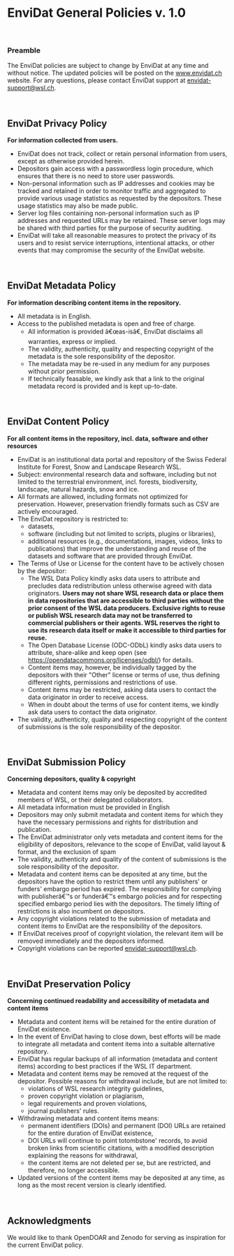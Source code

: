 # EnviDat General Policies v. 1.0

<br />

### Preamble

 The EnviDat policies are subject to change by EnviDat at any time and without notice. The updated policies will be posted on the www.envidat.ch website. For any questions, please contact EnviDat support at [envidat-support@wsl.ch](mailto:envidat-support@wsl.ch).

<br />

## EnviDat Privacy Policy

**For information collected from users.**

-   EnviDat does not track, collect or retain personal information from users, except as otherwise provided herein.
-   Depositors gain access with a passwordless login procedure, which ensures that there is no need to store user passwords.
-   Non-personal information such as IP addresses and cookies may be tracked and retained in order to monitor traffic and aggregated to provide various usage statistics as requested by the depositors. These usage statistics may also be made public.
-   Server log files containing non-personal information such as IP addresses and requested URLs may be retained. These server logs may be shared with third parties for the purpose of security auditing.
-   EnviDat will take all reasonable measures to protect the privacy of its users and to resist service interruptions, intentional attacks, or other events that may compromise the security of the EnviDat website.

<br />

## EnviDat Metadata Policy

**For information describing content items in the repository.**

-   All metadata is in English.
-   Access to the published metadata is open and free of charge.
    -   All information is provided â€œas-isâ€, EnviDat disclaims all warranties, express or implied.
    -   The validity, authenticity, quality and respecting copyright of the metadata is the sole responsibility of the depositor.
    -   The metadata may be re-used in any medium for any purposes without prior permission.
    -   If technically feasable, we kindly ask that a link to the original metadata record is provided and is kept up-to-date.

<br />

## EnviDat Content Policy

**For all content items in the repository, incl. data, software and other resources**

-   EnviDat is an institutional data portal and repository of the Swiss Federal Institute for Forest, Snow and Landscape Research WSL.
-   Subject: environmental research data and software, including but not limited to the terrestrial environment, incl. forests, biodiversity, landscape, natural hazards, snow and ice.
-   All formats are allowed, including formats not optimized for preservation. However, preservation friendly formats such as CSV are actively encouraged.
-   The EnviDat repository is restricted to:
    -   datasets,
    -   software (including but not limited to scripts, plugins or libraries),
    -   additional resources (e.g., documentations, images, videos, links to publications) that improve the understanding and reuse of the datasets and software that are provided through EnviDat.
-   The Terms of Use or License for the content have to be actively chosen by the depositor:
    -   The WSL Data Policy kindly asks data users to attribute and precludes data redistribution unless otherwise agreed with data originators.
        **Users may not share WSL research data or place them in data repositories that are accessible to third parties without the prior consent of the WSL data producers. Exclusive rights to reuse or publish WSL research data may not be transferred to commercial publishers or their agents. WSL reserves the right to use its research data itself or make it accessible to third parties for reuse.**
    -   The Open Database License (ODC-ODbL) kindly asks data users to attribute, share-alike and keep open (see <https://opendatacommons.org/licenses/odbl/>) for details.
    -   Content items may, however, be individually tagged by the depositors with their "Other" license or terms of use, thus defining different rights, permissions and restrictions of use.
    -   Content items may be restricted, asking data users to contact the data originator in order to receive access.
    -   When in doubt about the terms of use for content items, we kindly ask data users to contact the data originator.
-   The validity, authenticity, quality and respecting copyright of the content of submissions is the sole responsibility of the depositor.

<br />

## EnviDat Submission Policy

**Concerning depositors, quality & copyright**

-   Metadata and content items may only be deposited by accredited members of WSL, or their delegated collaborators.
-   All metadata information must be provided in English
-   Depositors may only submit metadata and content items for which they have the necessary permissions and rights for distribution and publication.
-   The EnviDat administrator only vets metadata and content items for the eligibility of depositors, relevance to the scope of EnviDat, valid layout & format, and the exclusion of spam
-   The validity, authenticity and quality of the content of submissions is the sole responsibility of the depositor.
-   Metadata and content items can be deposited at any time, but the depositors have the option to restrict them until any publishers' or funders' embargo period has expired. The responsibility for complying with publisherâ€™s or funderâ€™s embargo policies and for respecting specified embargo period lies with the depositors. The timely lifting of restrictions is also incumbent on depositors.
-   Any copyright violations related to the submission of metadata and content items to EnviDat are the responsibility of the depositors.
-   If EnviDat receives proof of copyright violation, the relevant item will be removed immediately and the depositors informed.
-   Copyright violations can be reported [envidat-support@wsl.ch](mailto:envidat-support@wsl.ch).

<br />

## EnviDat Preservation Policy

**Concerning continued readability and accessibility of metadata and content items**

-   Metadata and content items will be retained for the entire duration of EnviDat existence.
-   In the event of EnviDat having to close down, best efforts will be made to integrate all metadata and content items into a suitable alternative repository.
-   EnviDat has regular backups of all information (metadata and content items) according to best practices if the WSL IT department.
-   Metadata and content items may be removed at the request of the depositor. Possible reasons for withdrawal include, but are not limited to:
    -   violations of WSL research integrity guidelines,
    -   proven copyright violation or plagiarism,
    -   legal requirements and proven violations,
    -   journal publishers' rules.
-   Withdrawing metadata and content items means:
    -   permanent identifiers (DOIs) and permanent (DOI) URLs are retained for the entire duration of EnviDat existence,
    -   DOI URLs will continue to point totombstone' records, to avoid broken links from scientific citations, with a modified description explaining the reasons for withdrawal,
    -   the content items are not deleted per se, but are restricted, and therefore, no longer accessible.
-   Updated versions of the content items may be deposited at any time, as long as the most recent version is clearly identified.

<br />

## Acknowledgments

We would like to thank OpenDOAR and Zenodo for serving as inspiration for the current EnviDat policy.

